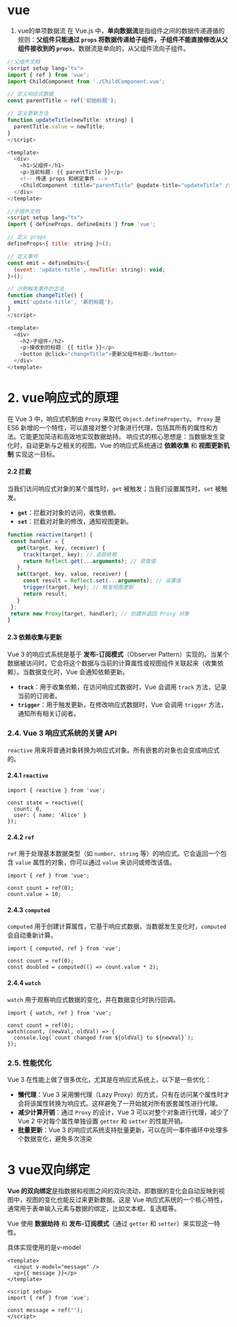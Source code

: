 


# vue
1. vue的单项数据流
在 Vue.js 中，**单向数据流**是指组件之间的数据传递遵循的规则：**父组件只能通过 `props` 将数据传递给子组件，子组件不能直接修改从父组件接收到的 `props`**。数据流是单向的，从父组件流向子组件。
```js
//父组件文档
<script setup lang="ts">
import { ref } from 'vue';
import ChildComponent from './ChildComponent.vue';

// 定义响应式数据
const parentTitle = ref('初始标题');

// 定义更新方法
function updateTitle(newTitle: string) {
  parentTitle.value = newTitle;
}
</script>

<template>
  <div>
    <h1>父组件</h1>
    <p>当前标题: {{ parentTitle }}</p>
    <!-- 传递 props 和绑定事件 -->
    <ChildComponent :title="parentTitle" @update-title="updateTitle" />
  </div>
</template>

```
```js
//子组件文档
<script setup lang="ts">
import { defineProps, defineEmits } from 'vue';

// 定义 props
defineProps<{ title: string }>();

// 定义事件
const emit = defineEmits<{
  (event: 'update-title', newTitle: string): void;
}>();

// 示例触发事件的方法
function changeTitle() {
  emit('update-title', '新的标题');
}
</script>

<template>
  <div>
    <h2>子组件</h2>
    <p>接收到的标题: {{ title }}</p>
    <button @click="changeTitle">更新父组件标题</button>
  </div>
</template>

```
# 2. vue响应式的原理
 在 Vue 3 中，响应式机制由 `Proxy` 来取代 `Object.defineProperty`。
 `Proxy` 是 ES6 新增的一个特性，可以直接对整个对象进行代理，包括其所有的属性和方法。它能更加简洁和高效地实现数据劫持。
 响应式的核心思想是：当数据发生变化时，自动更新与之相关的视图。Vue 的响应式系统通过 **依赖收集** 和 **视图更新机制** 实现这一目标。
#### 2.2 拦截
当我们访问响应式对象的某个属性时，`get` 被触发；当我们设置属性时，`set` 被触发。
-   **`get`**：拦截对对象的访问，收集依赖。
-   **`set`**：拦截对对象的修改，通知视图更新。
 ```js
 function reactive(target) {
  const handler = {
    get(target, key, receiver) {
      track(target, key); // 追踪依赖
      return Reflect.get(...arguments); // 获取值
    },
    set(target, key, value, receiver) {
      const result = Reflect.set(...arguments); // 设置值
      trigger(target, key); // 触发视图更新
      return result;
    }
  };
  return new Proxy(target, handler); // 创建并返回 Proxy 对象
}
```
#### 2.3 依赖收集与更新

Vue 3 的响应式系统是基于 **发布-订阅模式**（Observer Pattern）实现的。当某个数据被访问时，它会将这个数据与当前的计算属性或视图组件关联起来（收集依赖）。当数据变化时，Vue 会通知依赖更新。

-   **`track`**：用于收集依赖，在访问响应式数据时，Vue 会调用 `track` 方法，记录当前的订阅者。
-   **`trigger`**：用于触发更新，在修改响应式数据时，Vue 会调用 `trigger` 方法，通知所有相关订阅者。

### 2.4. **Vue 3 响应式系统的关键 API**
`reactive` 用来将普通对象转换为响应式对象。所有嵌套的对象也会变成响应式的。
#### 2.4.1 `reactive`
```JS
import { reactive } from 'vue';

const state = reactive({
  count: 0,
  user: { name: 'Alice' }
});
```
#### 2.4.2 `ref`

`ref` 用于处理基本数据类型（如 `number`、`string` 等）的响应式。它会返回一个包含 `value` 属性的对象，你可以通过 `value` 来访问或修改该值。
```JS
import { ref } from 'vue';

const count = ref(0);
count.value = 10;

```
#### 2.4.3 `computed`

`computed` 用于创建计算属性，它基于响应式数据，当数据发生变化时，`computed` 会自动重新计算。
```JS
import { computed, ref } from 'vue';

const count = ref(0);
const doubled = computed(() => count.value * 2);

```
#### 2.4.4 `watch`
`watch` 用于观察响应式数据的变化，并在数据变化时执行回调。
```JS
import { watch, ref } from 'vue';

const count = ref(0);
watch(count, (newVal, oldVal) => {
  console.log(`count changed from ${oldVal} to ${newVal}`);
});

```
### 2.5. **性能优化**

Vue 3 在性能上做了很多优化，尤其是在响应式系统上，以下是一些优化：

-   **懒代理**：Vue 3 采用懒代理（Lazy Proxy）的方式，只有在访问某个属性时才会将该属性转换为响应式。这样避免了一开始就对所有嵌套属性进行代理。
-   **减少计算开销**：通过 `Proxy` 的设计，Vue 3 可以对整个对象进行代理，减少了 Vue 2 中对每个属性单独设置 `getter` 和 `setter` 的性能开销。
-   **批量更新**：Vue 3 的响应式系统支持批量更新，可以在同一事件循环中处理多个数据变化，避免多次渲染

# 3 vue双向绑定
**Vue 的双向绑定**是指数据和视图之间的双向流动，即数据的变化会自动反映到视图中，视图的变化也能反过来更新数据。这是 Vue 响应式系统的一个核心特性，通常用于表单输入元素与数据的绑定，比如文本框、复选框等。

Vue 使用 **数据劫持** 和 **发布-订阅模式**（通过 `getter` 和 `setter`）来实现这一特性。

具体实现使用的是v-model
```JS
<template>
  <input v-model="message" />
  <p>{{ message }}</p>
</template>

<script setup>
import { ref } from 'vue';

const message = ref('');
</script>
```


  

<!--stackedit_data:
eyJoaXN0b3J5IjpbLTE5NzE1MjM3MTEsMzQ0NDUxMDMyLDgxNT
YyMzk0NywyMDQ4NzgxMzIsNDE4ODA1MDgxLC03Njk3MzQyNTAs
LTIxMDMyMDk3NTNdfQ==
-->